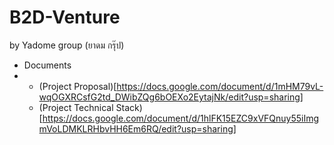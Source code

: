 # B2D-Venture
by Yadome group (ยาดม กรุ๊ป)

* Documents
* * (Project Proposal)[https://docs.google.com/document/d/1mHM79vL-wqOGXRCsfG2td_DWibZQg6bOEXo2EytajNk/edit?usp=sharing]
  * (Project Technical Stack)[https://docs.google.com/document/d/1hlFK15EZC9xVFQnuy55iImgmVoLDMKLRHbvHH6Em6RQ/edit?usp=sharing]
 
